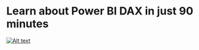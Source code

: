 # Learn about Power BI DAX in just 90 minutes

[![Alt text](https://user-images.githubusercontent.com/34673684/133793797-b58b7b90-365f-4b2a-962f-457742fd59e6.png)](https://www.youtube.com/watch?v=Ar6hSITP-w4)
